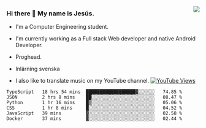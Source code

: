 <img align='right' src="https://github-readme-stats-eight-rose-90.vercel.app
/api?username=JesusJimenezG&show_icons=true&theme=radical">

### Hi there 👋 My name is Jesús.
- I'm a Computer Engineering student.
- I'm currently working as a Full stack Web developer and native Android Developer.

- Proghead.
- Inlärning svenska
- I also like to translate music on my YouTube channel. [![YouTube Views](https://img.shields.io/youtube/channel/views/UCWnlcC4_sV9Imcy9ysQpxHA?style=social)](https://www.youtube.com/channel/UCWnlcC4_sV9Imcy9ysQpxHA)

<!--START_SECTION:waka-->

```text
TypeScript   18 hrs 54 mins  ██████████████████▓░░░░░░   74.85 %
JSON         2 hrs 8 mins    ██░░░░░░░░░░░░░░░░░░░░░░░   08.47 %
Python       1 hr 16 mins    █▒░░░░░░░░░░░░░░░░░░░░░░░   05.06 %
CSS          1 hr 8 mins     █░░░░░░░░░░░░░░░░░░░░░░░░   04.52 %
JavaScript   39 mins         ▓░░░░░░░░░░░░░░░░░░░░░░░░   02.58 %
Docker       37 mins         ▓░░░░░░░░░░░░░░░░░░░░░░░░   02.44 %
```

<!--END_SECTION:waka-->

<!--
**JesusJimenezG/JesusJimenezG** is a ✨ _special_ ✨ repository because its `README.md` (this file) appears on your GitHub profile.

Here are some ideas to get you started:

- 🔭 I’m currently working on ...
- 🌱 I’m currently learning ...
- 👯 I’m looking to collaborate on ...
- 🤔 I’m looking for help with ...
- 💬 Ask me about ...
- 📫 How to reach me: ...
- 😄 Pronouns: ...
- ⚡ Fun fact: ...
-->
